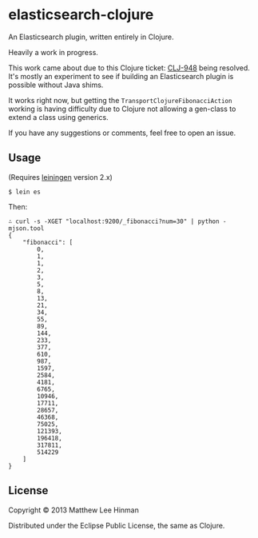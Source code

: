 # elasticsearch-clojure

An Elasticsearch plugin, written entirely in Clojure.

Heavily a work in progress.

This work came about due to this Clojure ticket:
[CLJ-948](http://dev.clojure.org/jira/browse/CLJ-948) being resolved.
It's mostly an experiment to see if building an Elasticsearch plugin
is possible without Java shims.

It works right now, but getting the `TransportClojureFibonacciAction`
working is having difficulty due to Clojure not allowing a gen-class
to extend a class using generics.

If you have any suggestions or comments, feel free to open an issue.

## Usage

(Requires [leiningen](http://leiningen.org) version 2.x)

```
$ lein es
```

Then:

```
∴ curl -s -XGET "localhost:9200/_fibonacci?num=30" | python -mjson.tool
{
    "fibonacci": [
        0,
        1,
        1,
        2,
        3,
        5,
        8,
        13,
        21,
        34,
        55,
        89,
        144,
        233,
        377,
        610,
        987,
        1597,
        2584,
        4181,
        6765,
        10946,
        17711,
        28657,
        46368,
        75025,
        121393,
        196418,
        317811,
        514229
    ]
}
```

## License

Copyright © 2013 Matthew Lee Hinman

Distributed under the Eclipse Public License, the same as Clojure.
